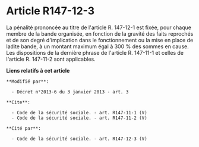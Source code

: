 # Article R147-12-3

La pénalité prononcée au titre de l'article R. 147-12-1 est fixée, pour chaque membre de la bande organisée, en fonction de
la gravité des faits reprochés et de son degré d'implication dans le fonctionnement ou la mise en place de ladite bande, à un
montant maximum égal à 300 % des sommes en cause. Les dispositions de la dernière phrase de l'article R. 147-11-1 et celles
de l'article R. 147-11-2 sont applicables.

**Liens relatifs à cet article**

	**Modifié par**:

	  - Décret n°2013-6 du 3 janvier 2013 - art. 3

	**Cite**:

	  - Code de la sécurité sociale. - art. R147-11-1 (V)
	  - Code de la sécurité sociale. - art. R147-11-2 (V)

	**Cité par**:

	  - Code de la sécurité sociale. - art. R147-12-3 (V)
